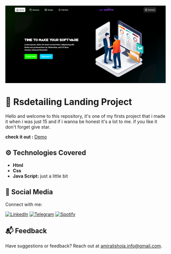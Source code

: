 ![Demo](Demo.png)

# 📀 Rsdetailing Landing Project

Hello and welcome to this repository, it's one of my firsts project that i made it when i was just 15 and if i wanna be honest it's a lot to me. if you like it don't forget give star.

**check it out :** [Demo](https://amiralishoja.github.io/RsdetailingLandingProject/Dist/)

## ⚙️ Technologies Covered

- **Html**
- **Css**
- **Java Script:** just a little bit

## 📡 Social Media

Connect with me:

[![LinkedIn](https://img.shields.io/badge/LinkedIn-0077B5?style=for-the-badge&logo=linkedin&logoColor=white)](https://www.linkedin.com/in/amiralishoja)
[![Telegram](https://img.shields.io/badge/Telegram-2CA5E0?style=for-the-badge&logo=telegram&logoColor=white)](https://t.me/amiralishoja)
[![Spotify](https://img.shields.io/badge/Spotify-1ED760?&style=for-the-badge&logo=spotify&logoColor=white)](https://open.spotify.com/user/3172y5iz5tv42jhub36opkevig2i)

## 📬 Feedback

Have suggestions or feedback? Reach out at [amiralishoja.info@gmail.com](mailto:amiralishoja.info@gmail.com).
